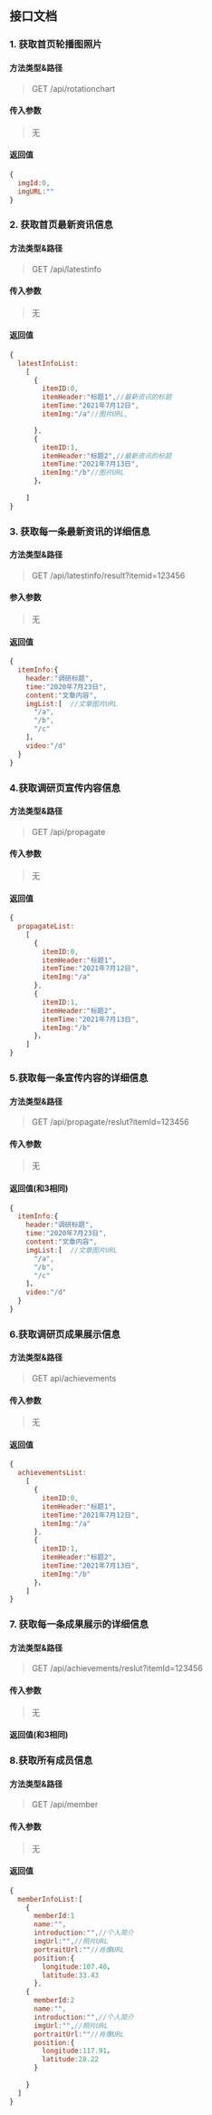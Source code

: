 ## 接口文档



### 1. 获取首页轮播图照片

#### 方法类型&路径

>GET		/api/rotationchart

#### 传入参数

>无

#### 返回值

```js
{
  imgId:0,
  imgURL:""
}
```



### 2. 获取首页最新资讯信息

#### 方法类型&路径

>GET		/api/latestinfo

#### 传入参数

> 无

#### 返回值

```js
{
  latestInfoList:
    [
      {
        itemID:0,
        itemHeader:"标题1",//最新资讯的标题
        itemTime:"2021年7月12日",
        itemImg:"/a"//图片URL,

      },
      {
        itemID:1,
        itemHeader:"标题2",//最新资讯的标题
        itemTime:"2021年7月13日",
        itemImg:"/b"//图片URL
      }，
     
    ] 
}
```



### 3. 获取每一条最新资讯的详细信息

#### 方法类型&路径

>GET		/api/latestinfo/result?itemid=123456



#### 参入参数

>无

#### 返回值

```js
{
  itemInfo:{
    header:"调研标题",
    time:"2020年7月23日",
    content:"文章内容",
    imgList:[  //文章图片URL
      "/a",
      "/b",
      "/c"
    ]，
    video:"/d"
  }
}
```



### 4.获取调研页宣传内容信息

#### 方法类型&路径

>GET		/api/propagate

#### 传入参数

>无

#### 返回值

```js
{
  propagateList:
    [
      {
        itemID:0,
        itemHeader:"标题1",
        itemTime:"2021年7月12日",
        itemImg:"/a"
      },
      {
        itemID:1,
        itemHeader:"标题2",
        itemTime:"2021年7月13日",
        itemImg:"/b"
      }，
    ] 
}
```

### 5.获取每一条宣传内容的详细信息

#### 方法类型&路径

>GET		/api/propagate/reslut?itemId=123456

#### 传入参数

>无

#### 返回值(和3相同)

```js
{
  itemInfo:{
    header:"调研标题",
    time:"2020年7月23日",
    content:"文章内容",
    imgList:[  //文章图片URL
      "/a",
      "/b",
      "/c"
    ]，
    video:"/d"
  }
}
```



### 6.获取调研页成果展示信息

#### 方法类型&路径

>GET		api/achievements

#### 传入参数

>无

#### 返回值

```js
{
  achievementsList:
    [
      {
        itemID:0,
        itemHeader:"标题1",
        itemTime:"2021年7月12日",
        itemImg:"/a"
      },
      {
        itemID:1,
        itemHeader:"标题2",
        itemTime:"2021年7月13日",
        itemImg:"/b"
      }，
    ] 
}
```



### 7. 获取每一条成果展示的详细信息

#### 方法类型&路径

>GET		/api/achievements/reslut?itemId=123456

#### 传入参数

>无

#### 返回值(和3相同)



### 8.获取所有成员信息

#### 方法类型&路径

>GET		/api/member

#### 传入参数

>无

#### 返回值

```js
{
  memberInfoList:[
    {
      memberId:1
      name:"",
      introduction:"",//个人简介
      imgUrl:"",//照片URL
      portraitUrl:""//肖像URL
      position:{
        longitude:107.40，
        latitude:33.43
      },
    {
      memberId:2
      name:"",
      introduction:"",//个人简介
      imgUrl:"",//照片URL
      portraitUrl:""//肖像URL
      position:{
        longitude:117.91，
        latitude:28.22
      }
      
    }
  ]
}
```







